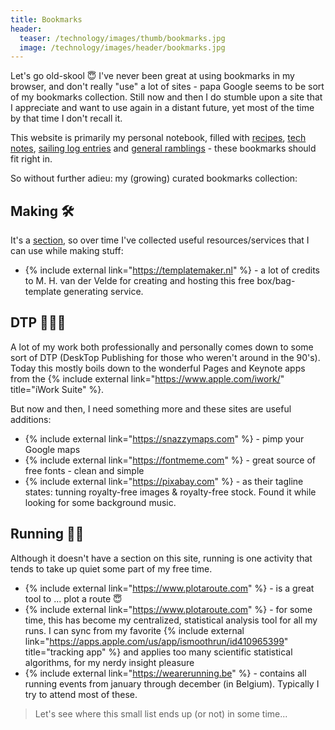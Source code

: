 ```yaml
---
title: Bookmarks
header:
  teaser: /technology/images/thumb/bookmarks.jpg
  image: /technology/images/header/bookmarks.jpg
---
```


Let's go old-skool 😇 I've never been great at using bookmarks in my browser, and don't really "use" a lot of sites - papa Google seems to be sort of my bookmarks collection. Still now and then I do stumble upon a site that I appreciate and want to use again in a distant future, yet most of the time by that time I don't recall it.

This website is primarily my personal notebook, filled with [recipes](/koken), [tech notes](/technology), [sailing log entries](/zeilen) and [general ramblings](/about) - these bookmarks should fit right in.

So without further adieu: my (growing) curated bookmarks collection:

## Making 🛠️

It's a [section](/makes), so over time I've collected useful resources/services that I can use while making stuff:

* {% include external link="https://templatemaker.nl" %} - a lot of credits to M. H. van der Velde for creating and hosting this free box/bag-template generating service.

## DTP 👨🏻‍💻

A lot of my work both professionally and personally comes down to some sort of DTP (DeskTop Publishing for those who weren't around in the 90's). Today this mostly boils down to the wonderful Pages and Keynote apps from the {% include external link="https://www.apple.com/iwork/" title="iWork Suite" %}.

But now and then, I need something more and these sites are useful additions:

* {% include external link="https://snazzymaps.com" %} - pimp your Google maps
* {% include external link="https://fontmeme.com" %} - great source of free fonts - clean and simple
* {% include external link="https://pixabay.com" %} - as their tagline states: tunning royalty-free images & royalty-free stock. Found it while looking for some background music.

## Running 🏃‍♂️

Although it doesn't have a section on this site, running is one activity that tends to take up quiet some part of my free time.

* {% include external link="https://www.plotaroute.com" %} - is a great tool to ... plot a route 😇
* {% include external link="https://www.plotaroute.com" %} - for some time, this has become my centralized, statistical analysis tool for all my runs. I can sync from my favorite {% include external link="https://apps.apple.com/us/app/ismoothrun/id410965399" title="tracking app" %} and applies too many scientific statistical algorithms, for my nerdy insight pleasure
* {% include external link="https://wearerunning.be" %} - contains all running events from january through december (in Belgium). Typically I try to attend most of these.

> Let's see where this small list ends up (or not) in some time...
